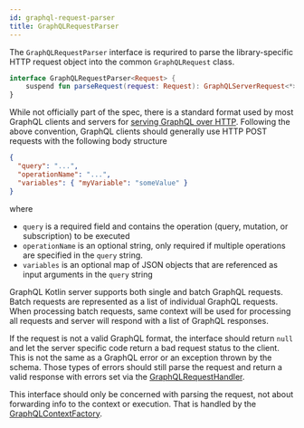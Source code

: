 ```yaml
---
id: graphql-request-parser
title: GraphQLRequestParser
---
```

The `GraphQLRequestParser` interface is requrired to parse the library-specific HTTP request object into the common `GraphQLRequest` class.

```kotlin
interface GraphQLRequestParser<Request> {
    suspend fun parseRequest(request: Request): GraphQLServerRequest<*>?
}
```

While not officially part of the spec, there is a standard format used by most GraphQL clients and servers for [serving GraphQL over HTTP](https://graphql.org/learn/serving-over-http/).
Following the above convention, GraphQL clients should generally use HTTP POST requests with the following body structure

```json
{
  "query": "...",
  "operationName": "...",
  "variables": { "myVariable": "someValue" }
}
```

where

- `query` is a required field and contains the operation (query, mutation, or subscription) to be executed
- `operationName` is an optional string, only required if multiple operations are specified in the `query` string.
- `variables` is an optional map of JSON objects that are referenced as input arguments in the `query` string

GraphQL Kotlin server supports both single and batch GraphQL requests. Batch requests are represented as a list of individual
GraphQL requests. When processing batch requests, same context will be used for processing all requests and server will respond
with a list of GraphQL responses.

If the request is not a valid GraphQL format, the interface should return `null` and let the server specific code return a bad request status to the client.
This is not the same as a GraphQL error or an exception thrown by the schema.
Those types of errors should still parse the request and return a valid response with errors set via the [GraphQLRequestHandler](./graphql-request-handler.md).

This interface should only be concerned with parsing the request, not about forwarding info to the context or execution.
That is handled by the [GraphQLContextFactory](./graphql-context-factory.md).
